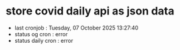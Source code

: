 # store covid daily api as json data

- last cronjob : Tuesday, 07 October 2025 13:27:40
- status og cron : error
- status daily cron : error
      
      